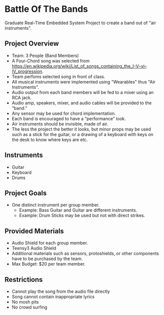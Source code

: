 # Battle Of The Bands
Graduate Real-Time Embedded System Project to create a band out of "air instruments".

## Project Overview

* Team: 3 People (Band Members)
* A Four-Chord song was selected from https://en.wikipedia.org/wiki/List_of_songs_containing_the_I–V–vi–IV_progression.
* Team perfoms selected song in front of class.
* All musical instruments were implemented using "Wearables" thus "Air Instruments".
* Audio output from each band members will be fed to a mixer using an RCA jack.
* Audio amp, speakers, mixer, and audio cables will be provided to the “band.”
* Any sensor may be used for chord implementation.
* Each band is encouraged to have a “performance” look.
* Air instruments should be invisible, made of air. 
* The less the project the better it looks, but  minor props may be used such as a stick for the guitar, or a drawing of a  keyboard with keys on the desk to know where keys are etc.

## Instruments

* Guitar
* Keyboard
* Drums

## Project Goals

* One distinct instrument per group member.
  * Example: Bass Guitar and Guitar are different instruments.
  * Example: Drum Sticks may be used but not with direct strikes.

## Provided Materials

* Audio Shield for each group member.
* Teensy3 Audio Shield
* Additional materials such as sensors, protoshields, or other components have to be purchased by the team.
* Max Budget: $20 per team member.

## Restrictions

* Cannot play the song from the audio file directly
* Song cannot contain inappropriate lyrics
* No mosh pits
* No crowd surfing

